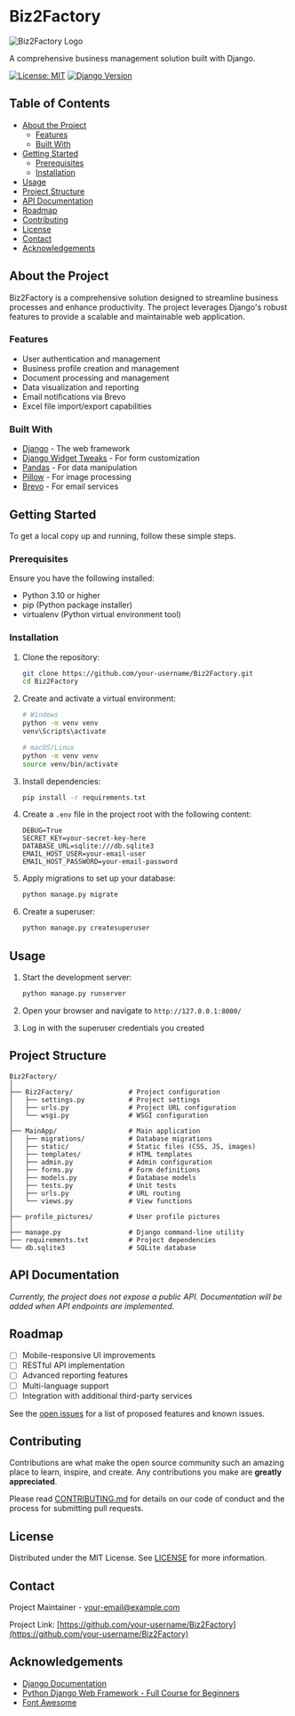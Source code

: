 # Biz2Factory

![Biz2Factory Logo](https://via.placeholder.com/150x50?text=Biz2Factory)

A comprehensive business management solution built with Django.

[![License: MIT](https://img.shields.io/badge/License-MIT-yellow.svg)](LICENSE)
[![Django Version](https://img.shields.io/badge/Django-5.1.4-green.svg)](https://www.djangoproject.com/)

## Table of Contents
- [About the Project](#about-the-project)
  - [Features](#features)
  - [Built With](#built-with)
- [Getting Started](#getting-started)
  - [Prerequisites](#prerequisites)
  - [Installation](#installation)
- [Usage](#usage)
- [Project Structure](#project-structure)
- [API Documentation](#api-documentation)
- [Roadmap](#roadmap)
- [Contributing](#contributing)
- [License](#license)
- [Contact](#contact)
- [Acknowledgements](#acknowledgements)

## About the Project

Biz2Factory is a comprehensive solution designed to streamline business processes and enhance productivity. The project leverages Django's robust features to provide a scalable and maintainable web application.

### Features

- User authentication and management
- Business profile creation and management
- Document processing and management
- Data visualization and reporting
- Email notifications via Brevo
- Excel file import/export capabilities

### Built With

- [Django](https://www.djangoproject.com/) - The web framework
- [Django Widget Tweaks](https://pypi.org/project/django-widget-tweaks/) - For form customization
- [Pandas](https://pandas.pydata.org/) - For data manipulation
- [Pillow](https://pillow.readthedocs.io/) - For image processing
- [Brevo](https://www.brevo.com/) - For email services

## Getting Started

To get a local copy up and running, follow these simple steps.

### Prerequisites

Ensure you have the following installed:
- Python 3.10 or higher
- pip (Python package installer)
- virtualenv (Python virtual environment tool)

### Installation

1. Clone the repository:
    ```sh
    git clone https://github.com/your-username/Biz2Factory.git
    cd Biz2Factory
    ```

2. Create and activate a virtual environment:
    ```sh
    # Windows
    python -m venv venv
    venv\Scripts\activate

    # macOS/Linux
    python -m venv venv
    source venv/bin/activate
    ```

3. Install dependencies:
    ```sh
    pip install -r requirements.txt
    ```

4. Create a `.env` file in the project root with the following content:
    ```
    DEBUG=True
    SECRET_KEY=your-secret-key-here
    DATABASE_URL=sqlite:///db.sqlite3
    EMAIL_HOST_USER=your-email-user
    EMAIL_HOST_PASSWORD=your-email-password
    ```

5. Apply migrations to set up your database:
    ```sh
    python manage.py migrate
    ```

6. Create a superuser:
    ```sh
    python manage.py createsuperuser
    ```

## Usage

1. Start the development server:
    ```sh
    python manage.py runserver
    ```

2. Open your browser and navigate to `http://127.0.0.1:8000/`

3. Log in with the superuser credentials you created

## Project Structure

```
Biz2Factory/
│
├── Biz2Factory/              # Project configuration
│   ├── settings.py           # Project settings
│   ├── urls.py               # Project URL configuration
│   └── wsgi.py               # WSGI configuration
│
├── MainApp/                  # Main application
│   ├── migrations/           # Database migrations
│   ├── static/               # Static files (CSS, JS, images)
│   ├── templates/            # HTML templates
│   ├── admin.py              # Admin configuration
│   ├── forms.py              # Form definitions
│   ├── models.py             # Database models
│   ├── tests.py              # Unit tests
│   ├── urls.py               # URL routing
│   └── views.py              # View functions
│
├── profile_pictures/         # User profile pictures
│
├── manage.py                 # Django command-line utility
├── requirements.txt          # Project dependencies
└── db.sqlite3                # SQLite database
```

## API Documentation

*Currently, the project does not expose a public API. Documentation will be added when API endpoints are implemented.*

## Roadmap

- [ ] Mobile-responsive UI improvements
- [ ] RESTful API implementation
- [ ] Advanced reporting features
- [ ] Multi-language support
- [ ] Integration with additional third-party services

See the [open issues](https://github.com/your-username/Biz2Factory/issues) for a list of proposed features and known issues.

## Contributing

Contributions are what make the open source community such an amazing place to learn, inspire, and create. Any contributions you make are **greatly appreciated**.

Please read [CONTRIBUTING.md](CONTRIBUTING.md) for details on our code of conduct and the process for submitting pull requests.

## License

Distributed under the MIT License. See [LICENSE](LICENSE) for more information.

## Contact

Project Maintainer - [your-email@example.com](mailto:your-email@example.com)

Project Link: [https://github.com/your-username/Biz2Factory](https://github.com/your-username/Biz2Factory)

## Acknowledgements

- [Django Documentation](https://docs.djangoproject.com/en/5.1/)
- [Python Django Web Framework - Full Course for Beginners](https://www.youtube.com/watch?v=F5mRW0jo-U4)
- [Font Awesome](https://fontawesome.com)
